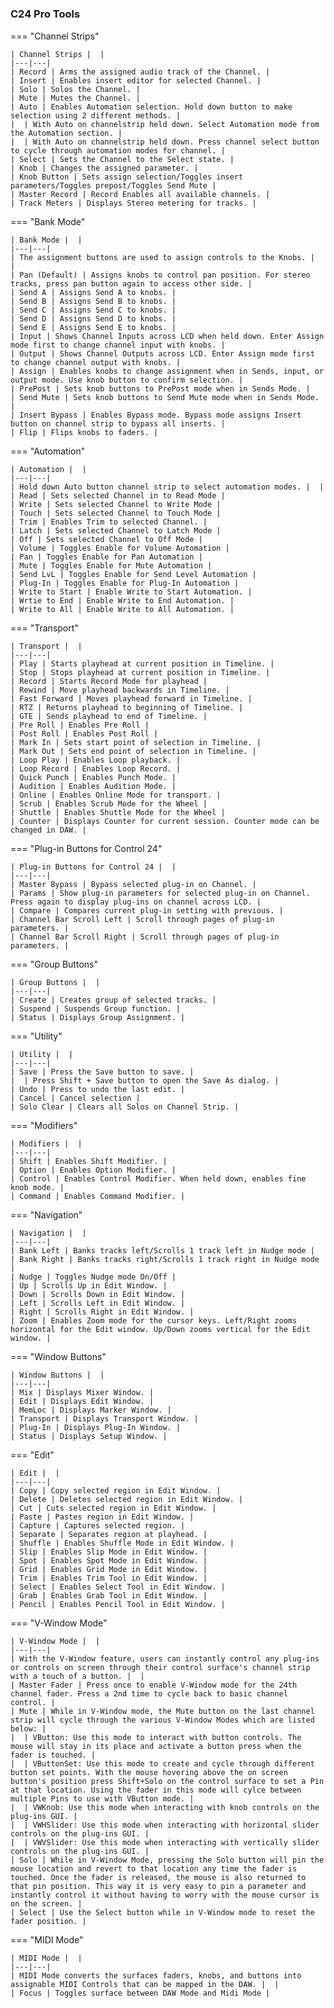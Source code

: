#

### C24 Pro Tools

=== "Channel Strips"

    | Channel Strips |  |
    |---|---|
    | Record | Arms the assigned audio track of the Channel. |
    | Insert | Enables insert editor for selected Channel. |
    | Solo | Solos the Channel. |
    | Mute | Mutes the Channel. |
    | Auto | Enables Automation selection. Hold down button to make selection using 2 different methods. |
    |  | With Auto on channelstrip held down. Select Automation mode from the Automation section. |
    |  | With Auto on channelstrip held down. Press channel select button to cycle through automation modes for channel. |
    | Select | Sets the Channel to the Select state. |
    | Knob | Changes the assigned parameter. |
    | Knob Button | Sets assign selection/Toggles insert parameters/Toggles prepost/Toggles Send Mute |
    | Master Record | Record Enables all available channels. |
    | Track Meters | Displays Stereo metering for tracks. |

=== "Bank Mode"

    | Bank Mode |  |
    |---|---|
    | The assignment buttons are used to assign controls to the Knobs. |  |
    | Pan (Default) | Assigns knobs to control pan position. For stereo tracks, press pan button again to access other side. |
    | Send A | Assigns Send A to knobs. |
    | Send B | Assigns Send B to knobs. |
    | Send C | Assigns Send C to knobs. |
    | Send D | Assigns Send D to knobs. |
    | Send E | Assigns Send E to knobs. |
    | Input | Shows Channel Inputs across LCD when held down. Enter Assign mode first to change channel input with knobs. |
    | Output | Shows Channel Outputs across LCD. Enter Assign mode first to change channel output with knobs. |
    | Assign | Enables knobs to change assignment when in Sends, input, or output mode. Use knob button to confirm selection. |
    | PrePost | Sets knob buttons to PrePost mode when in Sends Mode. |
    | Send Mute | Sets knob buttons to Send Mute mode when in Sends Mode. |
    | Insert Bypass | Enables Bypass mode. Bypass mode assigns Insert button on channel strip to bypass all inserts. |
    | Flip | Flips knobs to faders. |

=== "Automation"

    | Automation |  |
    |---|---|
    | Hold down Auto button channel strip to select automation modes. |  |
    | Read | Sets selected Channel in to Read Mode |
    | Write | Sets selected Channel to Write Mode |
    | Touch | Sets selected Channel to Touch Mode |
    | Trim | Enables Trim to selected Channel. |
    | Latch | Sets selected Channel to Latch Mode |
    | Off | Sets selected Channel to Off Mode |
    | Volume | Toggles Enable for Volume Automation |
    | Pan | Toggles Enable for Pan Automation |
    | Mute | Toggles Enable for Mute Automation |
    | Send LvL | Toggles Enable for Send Level Automation |
    | Plug-In | Toggles Enable for Plug-In Automation |
    | Write to Start | Enable Write to Start Automation. |
    | Wrtie to End | Enable Write to End Automation. |
    | Write to All | Enable Write to All Automation. |

=== "Transport"

    | Transport |  |
    |---|---|
    | Play | Starts playhead at current position in Timeline. |
    | Stop | Stops playhead at current position in Timeline. |
    | Record | Starts Record Mode for playhead |
    | Rewind | Move playhead backwards in Timeline. |
    | Fast Forward | Moves playhead forward in Timeline. |
    | RTZ | Returns playhead to beginning of Timeline. |
    | GTE | Sends playhead to end of Timeline. |
    | Pre Roll | Enables Pre Roll |
    | Post Roll | Enables Post Roll |
    | Mark In | Sets start point of selection in Timeline. |
    | Mark Out | Sets end point of selection in Timeline. |
    | Loop Play | Enables Loop playback. |
    | Loop Record | Enables Loop Record. |
    | Quick Punch | Enables Punch Mode. |
    | Audition | Enables Audition Mode. |
    | Online | Enables Online Mode for transport. |
    | Scrub | Enables Scrub Mode for the Wheel |
    | Shuttle | Enables Shuttle Mode for the Wheel |
    | Counter | Displays Counter for current session. Counter mode can be changed in DAW. |

=== "Plug-in Buttons for Control 24"

    | Plug-in Buttons for Control 24 |  |
    |---|---|
    | Master Bypass | Bypass selected plug-in on Channel. |
    | Params | Show plug-in parameters for selected plug-in on Channel. Press again to display plug-ins on channel across LCD. |
    | Compare | Compares current plug-in setting with previous. |
    | Channel Bar Scroll Left | Scroll through pages of plug-in parameters. |
    | Channel Bar Scroll Right | Scroll through pages of plug-in parameters. |

=== "Group Buttons"

    | Group Buttons |  |
    |---|---|
    | Create | Creates group of selected tracks. |
    | Suspend | Suspends Group function. |
    | Status | Displays Group Assignment. |

=== "Utility"

    | Utility |  |
    |---|---|
    | Save | Press the Save button to save. |
    |  | Press Shift + Save button to open the Save As dialog. |
    | Undo | Press to undo the last edit. |
    | Cancel | Cancel selection |
    | Solo Clear | Clears all Solos on Channel Strip. |

=== "Modifiers"

    | Modifiers |  |
    |---|---|
    | Shift | Enables Shift Modifier. |
    | Option | Enables Option Modifier. |
    | Control | Enables Control Modifier. When held down, enables fine knob mode. |
    | Command | Enables Command Modifier. |

=== "Navigation"

    | Navigation |  |
    |---|---|
    | Bank Left | Banks tracks left/Scrolls 1 track left in Nudge mode |
    | Bank Right | Banks tracks right/Scrolls 1 track right in Nudge mode |
    | Nudge | Toggles Nudge mode On/Off |
    | Up | Scrolls Up in Edit Window. |
    | Down | Scrolls Down in Edit Window. |
    | Left | Scrolls Left in Edit Window. |
    | Right | Scrolls Right in Edit Window. |
    | Zoom | Enables Zoom mode for the cursor keys. Left/Right zooms horizontal for the Edit window. Up/Down zooms vertical for the Edit window. |

=== "Window Buttons"

    | Window Buttons |  |
    |---|---|
    | Mix | Displays Mixer Window. |
    | Edit | Displays Edit Window. |
    | MemLoc | Displays Marker Window. |
    | Transport | Displays Transport Window. |
    | Plug-In | Displays Plug-In Window. |
    | Status | Displays Setup Window. |

=== "Edit"

    | Edit |  |
    |---|---|
    | Copy | Copy selected region in Edit Window. |
    | Delete | Deletes selected region in Edit Window. |
    | Cut | Cuts selected region in Edit Window. |
    | Paste | Pastes region in Edit Window. |
    | Capture | Captures selected region. |
    | Separate | Separates region at playhead. |
    | Shuffle | Enables Shuffle Mode in Edit Window. |
    | Slip | Enables Slip Mode in Edit Window. |
    | Spot | Enables Spot Mode in Edit Window. |
    | Grid | Enables Grid Mode in Edit Window. |
    | Trim | Enables Trim Tool in Edit Window. |
    | Select | Enables Select Tool in Edit Window. |
    | Grab | Enables Grab Tool in Edit Window. |
    | Pencil | Enables Pencil Tool in Edit Window. |

=== "V-Window Mode"

    | V-Window Mode |  |
    |---|---|
    | With the V-Window feature, users can instantly control any plug-ins or controls on screen through their control surface's channel strip with a touch of a button. |  |
    | Master Fader | Press once to enable V-Window mode for the 24th channel fader. Press a 2nd time to cycle back to basic channel control. |
    | Mute | While in V-Window mode, the Mute button on the last channel strip will cycle through the various V-Window Modes which are listed below: |
    |  | VButton: Use this mode to interact with button controls. The mouse will stay in its place and activate a button press when the fader is touched. |
    |  | VButtonSet: Use this mode to create and cycle through different button set points. With the mouse hovering above the on screen button's position press Shift+Solo on the control surface to set a Pin at that location. Using the fader in this mode will cylce between multiple Pins to use with VButton mode. |
    |  | VWKnob: Use this mode when interacting with knob controls on the plug-ins GUI. |
    |  | VWHSlider: Use this mode when interacting with horizontal slider controls on the plug-ins GUI. |
    |  | VWVSlider: Use this mode when interacting with vertically slider controls on the plug-ins GUI. |
    | Solo | While in V-Window Mode, pressing the Solo button will pin the mouse location and revert to that location any time the fader is touched. Once the fader is released, the mouse is also returned to that pin position. This way it is very easy to pin a parameter and instantly control it without having to worry with the mouse cursor is on the screen. |
    | Select | Use the Select button while in V-Window mode to reset the fader position. |

=== "MIDI Mode"

    | MIDI Mode |  |
    |---|---|
    | MIDI Mode converts the surfaces faders, knobs, and buttons into assignable MIDI Controls that can be mapped in the DAW. |  |
    | Focus | Toggles surface between DAW Mode and Midi Mode |
